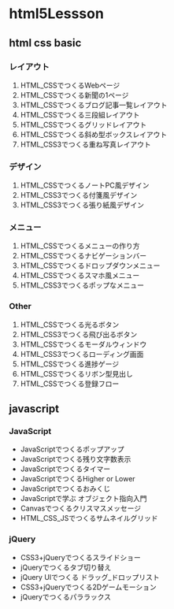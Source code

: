 # html5Lessson

## html css basic

### レイアウト

1. HTML_CSSでつくるWebページ
1. HTML_CSSでつくる新聞の1ページ
1. HTML_CSSでつくるブログ記事一覧レイアウト
1. HTML_CSSでつくる三段組レイアウト
1. HTML_CSSでつくるグリッドレイアウト
1. HTML_CSSでつくる斜め型ボックスレイアウト
1. HTML_CSS3でつくる重ね写真レイアウト

### デザイン

1. HTML_CSSでつくるノートPC風デザイン
1. HTML_CSS3でつくる付箋風デザイン
1. HTML_CSS3でつくる張り紙風デザイン

### メニュー

1. HTML_CSSでつくるメニューの作り方
1. HTML_CSSでつくるナビゲーションバー
1. HTML_CSSでつくるドロップダウンメニュー
1. HTML_CSSでつくるスマホ風メニュー
1. HTML_CSS3でつくるポップなメニュー

### Other

1. HTML_CSSでつくる光るボタン
1. HTML_CSS3でつくる飛び出るボタン
1. HTML_CSSでつくるモーダルウィンドウ
1. HTML_CSS3でつくるローディング画面
1. HTML_CSSでつくる進捗ゲージ
1. HTML_CSSでつくるリボン型見出し
1. HTML_CSSでつくる登録フロー


## javascript

### JavaScript

- JavaScriptでつくるポップアップ
- JavaScriptでつくる残り文字数表示
- JavaScriptでつくるタイマー
- JavaScriptでつくるHigher or Lower
- JavaScriptでつくるおみくじ
- JavaScriptで学ぶ オブジェクト指向入門
- Canvasでつくるクリスマスメッセージ
- HTML_CSS_JSでつくるサムネイルグリッド

### jQuery
- CSS3+jQueryでつくるスライドショー
- jQueryでつくるタブ切り替え
- jQuery UIでつくる ドラッグ_ドロップリスト
- CSS3+jQueryでつくる2Dゲームモーション
- jQueryでつくるパララックス
